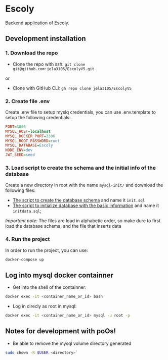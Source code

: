 # Escoly
Backend application of Escoly.

## **Development installation**

### 1. Download the repo
- Clone the repo with ssh:
`git clone git@github.com:jela3105/EscolyV5.git`

or

- Clone with GitHub CLI:
`gh repo clone jela3105/EscolyV5`

### 2. Create file .env
Create .env file to setup myslq credentials, you can use .env.template to setup the following credentials:
```ini
PORT=3000
MYSQL_HOST=localhost
MYSQL_DOCKER_PORT=3306
MYSQL_ROOT_PASSWORD=root
MYSQL_DATABASE=Escoly
NODE_ENV=dev
JWT_SEED=seed
```

### 3. Load script to create the schema and the initial info of the database 
Create a new directory in root with the name `mysql-init/` and download the following files:
- [The script to create the database schema](https://drive.google.com/file/d/1lIyxdvrjjKE5vYGqmQHDxH3n7I9evscq/view?usp=drive_link) and name it `init.sql`
- [The script to initialize database with the basic information](https://drive.google.com/file/d/1O7tsNSMyWef9cclmS-gOtu4kQIOwuZr5/view?usp=drive_link) and name it `initdata.sql`;

*Important note:* The files are load in alphabetic order, so make dure to first load the database schema, and the file that inserts data 


### 4. Run the project
In order to run the project, you can use: 
```bash
docker-compose up
```

## **Log into mysql docker containner**

- Get into the shell of the containner:
```bash
docker exec -it <container_name_or_id> bash
```

- Log in direcly as root in mysql:
```bash
docker exec -it <container_name_or_id> mysql -u root -p
```

## **Notes for development with poOs!**

- Be able to remove the mysql volume directory generated
```bash
sudo chown -R $USER <directory>`
```
